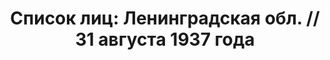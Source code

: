 ---
title: 'Список лиц: Ленинградская обл. // 31 августа 1937 года'
description: РГАСПИ, ф.17, оп.171, дело 410, лист 338
images:
- /disk/pictures/v02/17-171-410-338.jpg
- /disk/pictures/v02/17-171-410-339.jpg
- /disk/pictures/v02/17-171-410-340.jpg
- /disk/pictures/v02/17-171-410-341.jpg
- /disk/pictures/v02/17-171-410-342.jpg
- /disk/pictures/v02/17-171-410-343.jpg
---